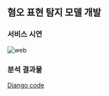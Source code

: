 ## 혐오 표현 탐지 모델 개발

### 서비스 시연
![web](https://user-images.githubusercontent.com/49083528/173006260-078f2f2c-69c1-4688-835a-64c6f9389b87.gif)


### 분석 결과물 
[Django code](https://drive.google.com/file/d/1VgwxHWHEhLgGjPrzDrTCpi3n-qkRnY3G/view?usp=sharing)
